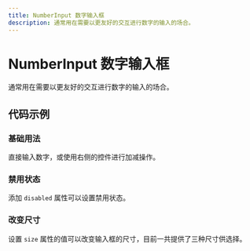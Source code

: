```yaml
---
title: NumberInput 数字输入框
description: 通常用在需要以更友好的交互进行数字的输入的场合。
---
```


# NumberInput 数字输入框

通常用在需要以更友好的交互进行数字的输入的场合。

## 代码示例

### 基础用法

直接输入数字，或使用右侧的控件进行加减操作。

<preview path="../demo/NumberInput/Basic-Number-Input.vue" title="基础用法" description="直接输入数字，或使用右侧的控件进行加减操作。"></preview>

### 禁用状态

添加 `disabled` 属性可以设置禁用状态。

<preview path="../demo/NumberInput/Disabled-Number-Input.vue" title="基础用法" description="直接输入数字，或使用右侧的控件进行加减操作。"></preview>

### 改变尺寸

设置 `size` 属性的值可以改变输入框的尺寸，目前一共提供了三种尺寸供选择。

<preview path="../demo/NumberInput/Number-Input-Size.vue" title="改变尺寸" description="设置 `size` 属性的值可以改变输入框的尺寸，目前一共提供了三种尺寸供选择。"></preview>
